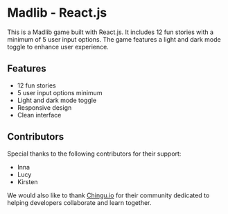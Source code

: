 # Madlib - React.js

This is a Madlib game built with React.js. It includes 12 fun stories with a
minimum of 5 user input options. The game features a light and dark mode toggle
to enhance user experience.

## Features

- 12 fun stories
- 5 user input options minimum
- Light and dark mode toggle
- Responsive design
- Clean interface

## Contributors

Special thanks to the following contributors for their support:

- Inna
- Lucy
- Kirsten

We would also like to thank [Chingu.io](http://chingu.io/) for their community
dedicated to helping developers collaborate and learn together.
